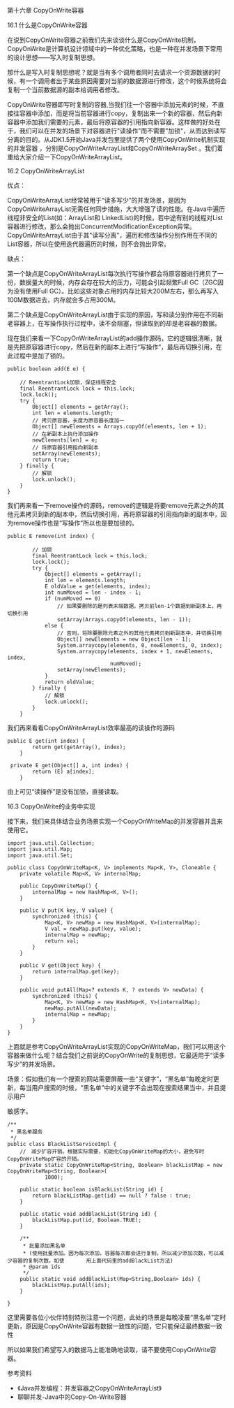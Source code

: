 第十六章 CopyOnWrite容器

16.1 什么是CopyOnWrite容器

在说到CopyOnWrite容器之前我们先来谈谈什么是CopyOnWrite机制，CopyOnWrite是计算机设计领域中的一种优化策略，也是一种在并发场景下常用的设计思想——写入时复制思想。

那什么是写入时复制思想呢？就是当有多个调用者同时去请求一个资源数据的时候，有一个调用者出于某些原因需要对当前的数据源进行修改，这个时候系统将会复制一个当前数据源的副本给调用者修改。	

CopyOnWrite容器即写时复制的容器,当我们往一个容器中添加元素的时候，不直接往容器中添加，而是将当前容器进行copy，复制出来一个新的容器，然后向新容器中添加我们需要的元素，最后将原容器的引用指向新容器。这样做的好处在于，我们可以在并发的场景下对容器进行"读操作"而不需要"加锁"，从而达到读写分离的目的。从JDK1.5开始Java并发包里提供了两个使用CopyOnWrite机制实现的并发容器 ，分别是CopyOnWriteArrayList和CopyOnWriteArraySet 。我们着重给大家介绍一下CopyOnWriteArrayList。

16.2 CopyOnWriteArrayList

优点：

CopyOnWriteArrayList经常被用于“读多写少”的并发场景，是因为CopyOnWriteArrayList无需任何同步措施，大大增强了读的性能。在Java中遍历线程非安全的List(如：ArrayList和 LinkedList)的时候，若中途有别的线程对List容器进行修改，那么会抛出ConcurrentModificationException异常。CopyOnWriteArrayList由于其"读写分离"，遍历和修改操作分别作用在不同的List容器，所以在使用迭代器遍历的时候，则不会抛出异常。

缺点：

第一个缺点是CopyOnWriteArrayList每次执行写操作都会将原容器进行拷贝了一份，数据量大的时候，内存会存在较大的压力，可能会引起频繁Full GC（ZGC因为没有使用Full GC）。比如这些对象占用的内存比较大200M左右，那么再写入100M数据进去，内存就会多占用300M。

第二个缺点是CopyOnWriteArrayList由于实现的原因，写和读分别作用在不同新老容器上，在写操作执行过程中，读不会阻塞，但读取到的却是老容器的数据。

现在我们来看一下CopyOnWriteArrayList的add操作源码，它的逻辑很清晰，就是先把原容器进行copy，然后在新的副本上进行“写操作”，最后再切换引用，在此过程中是加了锁的。

    public boolean add(E e) {
       
        // ReentrantLock加锁，保证线程安全
        final ReentrantLock lock = this.lock;
        lock.lock();
        try {
            Object[] elements = getArray();
            int len = elements.length;
            // 拷贝原容器，长度为原容器长度加一
            Object[] newElements = Arrays.copyOf(elements, len + 1);
            // 在新副本上执行添加操作
            newElements[len] = e;
            // 将原容器引用指向新副本
            setArray(newElements);
            return true;
        } finally {
            // 解锁
            lock.unlock();
        }
    }

我们再来看一下remove操作的源码，remove的逻辑是将要remove元素之外的其他元素拷贝到新的副本中，然后切换引用，再将原容器的引用指向新的副本中，因为remove操作也是“写操作”所以也是要加锁的。 

    public E remove(int index) {
            
            // 加锁
            final ReentrantLock lock = this.lock;
            lock.lock();
            try {
                Object[] elements = getArray();
                int len = elements.length;
                E oldValue = get(elements, index);
                int numMoved = len - index - 1;
                if (numMoved == 0)
                    // 如果要删除的是列表末端数据，拷贝前len-1个数据到新副本上，再切换引用
                    setArray(Arrays.copyOf(elements, len - 1));
                else {
                    // 否则，将除要删除元素之外的其他元素拷贝到新副本中，并切换引用
                    Object[] newElements = new Object[len - 1];
                    System.arraycopy(elements, 0, newElements, 0, index);
                    System.arraycopy(elements, index + 1, newElements, index,
                                     numMoved);
                    setArray(newElements);
                }
                return oldValue;
            } finally {
                // 解锁
                lock.unlock();
            }
        }

我们再来看看CopyOnWriteArrayList效率最高的读操作的源码

    public E get(int index) {
            return get(getArray(), index);
        }

     private E get(Object[] a, int index) {
            return (E) a[index];
        }

由上可见“读操作”是没有加锁，直接读取。

16.3 CopyOnWrite的业务中实现

接下来，我们来具体结合业务场景实现一个CopyOnWriteMap的并发容器并且来使用它。

    import java.util.Collection;
    import java.util.Map;
    import java.util.Set;
    
    public class CopyOnWriteMap<K, V> implements Map<K, V>, Cloneable {
        private volatile Map<K, V> internalMap;
    
        public CopyOnWriteMap() {
            internalMap = new HashMap<K, V>();
        }
    
        public V put(K key, V value) {
            synchronized (this) {
                Map<K, V> newMap = new HashMap<K, V>(internalMap);
                V val = newMap.put(key, value);
                internalMap = newMap;
                return val;
            }
        }
    
        public V get(Object key) {
            return internalMap.get(key);
        }
    
        public void putAll(Map<? extends K, ? extends V> newData) {
            synchronized (this) {
                Map<K, V> newMap = new HashMap<K, V>(internalMap);
                newMap.putAll(newData);
                internalMap = newMap;
            }
        }
    }

上面就是参考CopyOnWriteArrayList实现的CopyOnWriteMap，我们可以用这个容器来做什么呢？结合我们之前说的CopyOnWrite的复制思想，它最适用于“读多写少”的并发场景。

场景：假如我们有一个搜索的网站需要屏蔽一些“关键字”，“黑名单”每晚定时更新，每当用户搜索的时候，“黑名单”中的关键字不会出现在搜索结果当中，并且提示用户

敏感字。

    /**
     * 黑名单服务
     */
    public class BlackListServiceImpl {
        //　减少扩容开销。根据实际需要，初始化CopyOnWriteMap的大小，避免写时CopyOnWriteMap扩容的开销。
        private static CopyOnWriteMap<String, Boolean> blackListMap = new CopyOnWriteMap<String, Boolean>(
                1000);
    
        public static boolean isBlackList(String id) {
            return blackListMap.get(id) == null ? false : true;
        }
    
        public static void addBlackList(String id) {
            blackListMap.put(id, Boolean.TRUE);
        }
    
        /**
         * 批量添加黑名单
         * (使用批量添加。因为每次添加，容器每次都会进行复制，所以减少添加次数，可以减少容器的复制次数。如使	   用上面代码里的addBlackList方法)
         * @param ids
         */
        public static void addBlackList(Map<String,Boolean> ids) {
            blackListMap.putAll(ids);
        }
    
    }

这里需要各位小伙伴特别特别注意一个问题，此处的场景是每晚凌晨“黑名单”定时更新，原因是CopyOnWrite容器有数据一致性的问题，它只能保证最终数据一致性

所以如果我们希望写入的数据马上能准确地读取，请不要使用CopyOnWrite容器。

    

参考资料

- 《Java并发编程：并发容器之CopyOnWriteArrayList》
- 聊聊并发-Java中的Copy-On-Write容器

